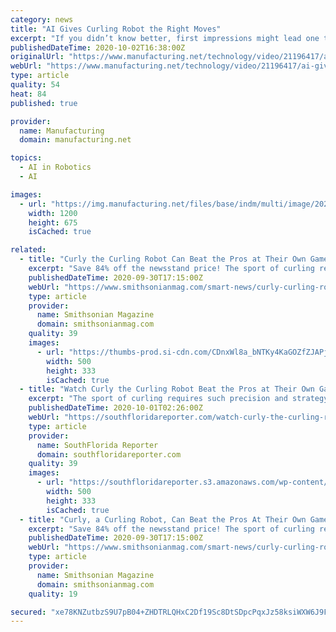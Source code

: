 ```yaml
---
category: news
title: "AI Gives Curling Robot the Right Moves"
excerpt: "If you didn’t know better, first impressions might lead one to believe that curling is simply a more primitive form of bowling, but slower … and on ice. However, as Klaus-Robert Muller, the machine-learning researcher who recently developed Curly,"
publishedDateTime: 2020-10-02T16:38:00Z
originalUrl: "https://www.manufacturing.net/technology/video/21196417/ai-gives-curling-robot-the-right-moves"
webUrl: "https://www.manufacturing.net/technology/video/21196417/ai-gives-curling-robot-the-right-moves"
type: article
quality: 54
heat: 84
published: true

provider:
  name: Manufacturing
  domain: manufacturing.net

topics:
  - AI in Robotics
  - AI

images:
  - url: "https://img.manufacturing.net/files/base/indm/multi/image/2020/10/MM_931_thumb.5f77447f1e98c.png?auto=format&fit=max&w=1200"
    width: 1200
    height: 675
    isCached: true

related:
  - title: "Curly the Curling Robot Can Beat the Pros at Their Own Game"
    excerpt: "Save 84% off the newsstand price! The sport of curling requires such precision and strategy that it’s sometimes referred to as “chess on ice.” Players push 40-pound stones across frozen sheets, rotating stones just enough that they “curl,"
    publishedDateTime: 2020-09-30T17:15:00Z
    webUrl: "https://www.smithsonianmag.com/smart-news/curly-curling-robot-can-beat-pros-their-own-game-180975951/"
    type: article
    provider:
      name: Smithsonian Magazine
      domain: smithsonianmag.com
    quality: 39
    images:
      - url: "https://thumbs-prod.si-cdn.com/CDnxWl8a_bNTKy4KaGOZfZJAPj4=/fit-in/1600x0/https://public-media.si-cdn.com/filer/8d/c5/8dc5d37b-086c-4655-b759-c64bc614224e/testing_out_in_2018.jpg"
        width: 500
        height: 333
        isCached: true
  - title: "Watch Curly the Curling Robot Beat the Pros at Their Own Game"
    excerpt: "The sport of curling requires such precision and strategy that it’s sometimes referred to as “chess on ice.” Players push 40-pound stones across frozen sheets, rotating the stones just enough that they “curl,"
    publishedDateTime: 2020-10-01T02:26:00Z
    webUrl: "https://southfloridareporter.com/watch-curly-the-curling-robot-beat-the-pros-at-their-own-game/"
    type: article
    provider:
      name: SouthFlorida Reporter
      domain: southfloridareporter.com
    quality: 39
    images:
      - url: "https://southfloridareporter.s3.amazonaws.com/wp-content/uploads/2020/09/30201518/20180316_113530894_34685.jpg"
        width: 500
        height: 333
        isCached: true
  - title: "Curly, a Curling Robot, Can Beat the Pros At Their Own Game"
    excerpt: "Save 84% off the newsstand price! The sport of curling requires such precision and strategy that it’s sometimes referred to as “chess on ice.” Players push 40-pound stones across frozen sheets, rotating stones just enough that they “curl,"
    publishedDateTime: 2020-09-30T17:15:00Z
    webUrl: "https://www.smithsonianmag.com/smart-news/curly-curling-robot-can-beat-pros-their-own-game-180975951/"
    type: article
    provider:
      name: Smithsonian Magazine
      domain: smithsonianmag.com
    quality: 19

secured: "xe78KNZutbzS9U7pB04+ZHDTRLQHxC2Df19Sc8DtSDpcPqxJz58ksiWXW6J9FM/6lDOgFFH7U3Op8KR/kMIpUqoc8bvG9IMD55U+R4PBoKMfTFqEfQC/6aiOezQexT/s+6f9lp7S7lxR9MI07U9o+vBZ4kCfUztkwKPtrrPHjGB7EvNfnGX8MNP2YH5vROJ85MbSSpKOTQirgEH6QjIGqjFilWBhlBH7MpuE8hCxHG1ITAlJkziFATQHxekKNi3EQstNnqt/1GmZTa/WrU1z+e2ktEVm16ZE3bMKFR90sjdu9++Zwy4Ax6vhWB+4UJYaR5zx3Hd38ozp2jLDA7heeNW1Epy1ZmbdfVlQQf7roOg=;wo0NmUdzMsuPtFpZ9Y4Gyg=="
---
```


